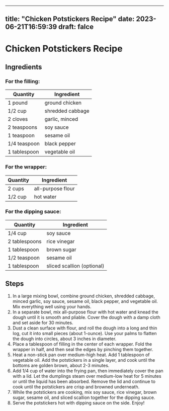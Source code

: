 
---
title: "Chicken Potstickers Recipe"
date: 2023-06-21T16:59:39
draft: falce
---

# Chicken Potstickers Recipe

## Ingredients

### For the filling:

| Quantity | Ingredient   |
|----------|--------------|
| 1 pound   | ground chicken |
| 1/2 cup   | shredded cabbage |
| 2 cloves  | garlic, minced |
| 2 teaspoons | soy sauce |
| 1 teaspoon  | sesame oil |
| 1/4 teaspoon | black pepper |
| 1 tablespoon | vegetable oil |

### For the wrapper:

| Quantity | Ingredient   |
|----------|--------------|
| 2 cups   | all-purpose flour |
| 1/2 cup   | hot water |

### For the dipping sauce:

| Quantity | Ingredient   |
|----------|--------------|
| 1/4 cup  | soy sauce |
| 2 tablespoons | rice vinegar |
| 1 tablespoon | brown sugar |
| 1/2 teaspoon | sesame oil |
| 1 tablespoon | sliced scallion (optional) |

## Steps

1. In a large mixing bowl, combine ground chicken, shredded cabbage, minced garlic, soy sauce, sesame oil, black pepper, and vegetable oil. Mix everything well using your hands.
2. In a separate bowl, mix all-purpose flour with hot water and knead the dough until it is smooth and pliable. Cover the dough with a damp cloth and set aside for 30 minutes.
3. Dust a clean surface with flour, and roll the dough into a long and thin log, cut it into small pieces (about 1-ounce). Use your palms to flatten the dough into circles, about 3 inches in diameter.
4. Place a tablespoon of filling in the center of each wrapper. Fold the wrapper in half, and then seal the edges by pinching them together.
5. Heat a non-stick pan over medium-high heat. Add 1 tablespoon of vegetable oil. Add the potstickers in a single layer, and cook until the bottoms are golden brown, about 2-3 minutes.
6. Add 1/4 cup of water into the frying pan, then immediately cover the pan with a lid. Let the dumplings steam over medium-low heat for 5 minutes or until the liquid has been absorbed. Remove the lid and continue to cook until the potstickers are crisp and browned underneath.
7. While the potstickers are cooking, mix soy sauce, rice vinegar, brown sugar, sesame oil, and sliced scallion together for the dipping sauce.
8. Serve the potstickers hot with dipping sauce on the side. Enjoy!

